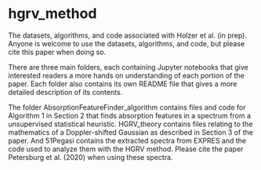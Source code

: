 # hgrv_method
The datasets, algorithms, and code associated with Holzer et al. (in prep). Anyone is welcome to use the datasets, algorithms, and code, but please cite this paper when doing so.

There are three main folders, each containing Jupyter notebooks that give interested readers a more hands on understanding of each portion of the paper. Each folder also contains its own README file that gives a more detailed description of its contents. 

The folder AbsorptionFeatureFinder_algorithm contains files and code for Algorithm 1 in Section 2 that finds absorption features in a spectrum from a unsupervised statistical heuristic. HGRV_theory contains files relating to the mathematics of a Doppler-shifted Gaussian as described in Section 3 of the paper. And 51Pegasi contains the extracted spectra from EXPRES and the code used to analyze them with the HGRV method. Please cite the paper Petersburg et al. (2020) when using these spectra.
